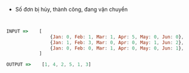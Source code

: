 - Số đơn bị hủy, thành công, đang vận chuyển

```jsx
    

INPUT =>    [
                {Jan: 0, Feb: 1, Mar: 1, Apr: 5, May: 0, Jun: 0},
                {Jan: 1, Feb: 3, Mar: 0, Apr: 0, May: 1, Jun: 2},
                {Jan: 0, Feb: 0, Mar: 1, Apr: 0, May: 0, Jun: 1},
            ]

OUTPUT =>    [1, 4, 2, 5, 1, 3]
   

```